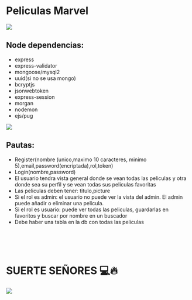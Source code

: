 

<h1>Peliculas Marvel</h1>
<img src='https://38.media.tumblr.com/c3a315a0812b91696068ad95f1c3b8d0/tumblr_nmulilJVEs1sogfsmo1_1280.gif'>
<h2>Node dependencias:</h2>
<ul>
  <li>express</li>
  <li>express-validator</li>
  <li>mongoose/mysql2</li>
  <li>uuid(si no se usa mongo)</li>
  <li>bcryptjs</li>
  <li>jsonwebtoken</li>
  <li>express-session</li>
  <li>morgan</li>
  <li>nodemon</li>
  <li>ejs/pug</li>
</ul>

<img src='https://i.pinimg.com/originals/07/0a/4b/070a4b09f4fac7795aac0ff95c48c687.gif'>
<h2>Pautas:</h2>
<ul>
  <li>Register(nombre (unico,maximo 10 caracteres, minimo 5),email,password(encriptada),rol,token)</li>
  <li>Login(nombre,password)</li>
  <li>El usuario tendra vista general donde se vean todas las peliculas y otra donde sea su perfil y se vean todas sus peliculas favoritas</li>
  <li>Las peliculas deben tener: titulo,picture</li>
  <li>Si el rol es admin: el usuario no puede ver la vista del admin. El admin puede añadir o eliminar una pelicula.</li>
  <li>Si el rol es usuario: puede ver todas las peliculas, guardarlas en favoritos y buscar por nombre en un buscador</li>
  <li>Debe haber una tabla en la db con todas las peliculas</li>
</ul>

<br>
<br>
<br>

<h1>SUERTE SEÑORES 💻🔥</h1>
<img src='https://lafrikileria.com/blog/wp-content/uploads/2023/02/superheroes-marvel.gif'>
